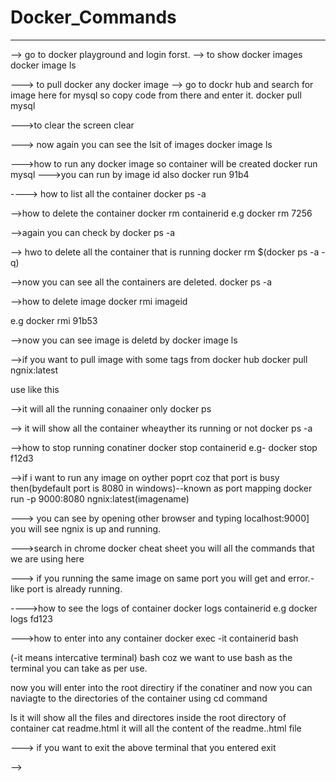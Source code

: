 # Docker_Commands
----------------------------------------------
--> go to docker playground and login forst.
--> to show docker images
docker image ls

---> to pull docker any docker image --> go to dockr hub and search for image here for mysql so copy code from there and enter it.
docker pull mysql

--->to clear the screen 
clear

---> now again you can see the lsit of images
docker image ls

--->how to run any docker image so container will be created
docker run mysql
--->you can run by image id also
docker run 91b4

----> how to list all the container 
docker ps -a

-->how to delete the container
docker rm containerid
e.g docker rm 7256

-->again you can check by 
docker ps -a

--> hwo to delete all the container that is running
docker rm $(docker ps -a -q)

-->now you can see all the  containers are deleted.
docker ps -a

-->how to delete image
docker rmi imageid

e.g docker rmi 91b53

-->now you can see image is deletd by 
docker image ls

-->if you want to pull image with some tags from docker hub
docker pull ngnix:latest

use like this

-->it will all the running conaainer only
docker ps

--> it will show all the container wheayther its running or not
docker ps -a

-->how to stop running conatiner
docker stop containerid
e.g- docker stop f12d3

-->if i want  to run any image on oyther poprt coz that port is busy then(bydefault port is 8080 in windows)--known as port mapping
docker run -p 9000:8080 ngnix:latest(imagename)

---> you can see by opening other browser and typing
localhost:9000]
you will see ngnix is up and running.

--->search in chrome docker cheat sheet
you will all the commands that we are using here

--->
if you running the same image on same port you will get and error.- like port is already running.

---->how to see the logs of container
docker logs containerid
e.g docker logs fd123

--->how to enter into any container
docker exec -it containerid bash

(-it means intercative terminal) bash coz we want to use bash as the terminal you can take as per use.

now you will enter into the root directiry if the conatiner and now you can naviagte to the directories of the container using cd command

ls 
it will show all the files and directores inside the root directory of container
cat readme.html 
it will all the content of the readme..html file

---> if you want to exit the above  terminal that you entered
exit

-->









